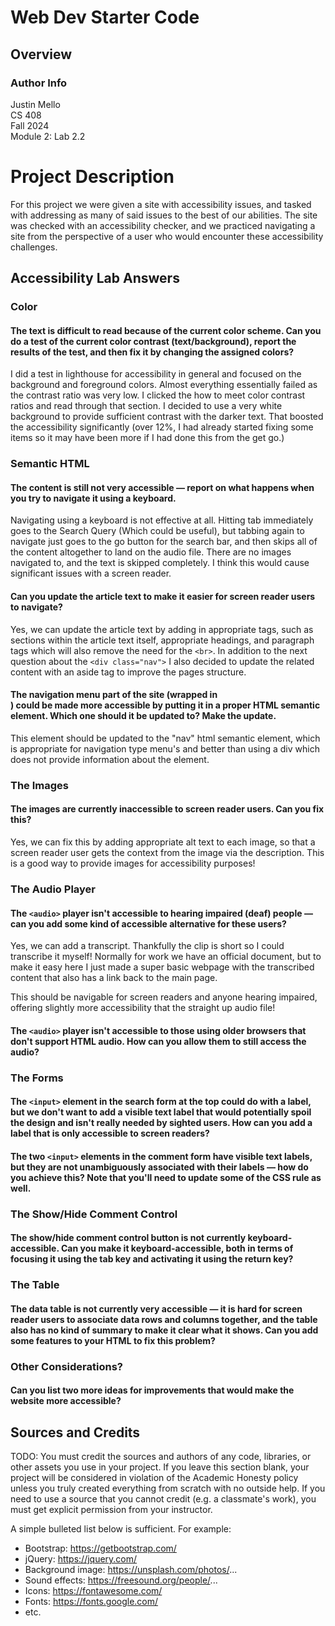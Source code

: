 # Web Dev Starter Code

## Overview

### Author Info
Justin Mello  
CS 408  
Fall 2024  
Module 2: Lab 2.2  

# Project Description

For this project we were given a site with accessibility issues, and tasked with addressing as many of said issues to the best of our abilities. The site was checked with an accessibility checker, and we practiced navigating a site
from the perspective of a user who would encounter these accessibility challenges.

## Accessibility Lab Answers  

### Color
#### The text is difficult to read because of the current color scheme. Can you do a test of the current color contrast (text/background), report the results of the test, and then fix it by changing the assigned colors?

I did a test in lighthouse for accessibility in general and focused on the background and foreground colors. Almost everything essentially failed as the contrast ratio was very low. I clicked the how to meet color contrast ratios and read through that section. I decided to use a very white background to provide sufficient contrast with the darker text. That boosted the accessibility significantly (over 12%, I had already started fixing some items so it may have been more if I had done this from the get go.)


### Semantic HTML

#### The content is still not very accessible — report on what happens when you try to navigate it using a keyboard.
Navigating using a keyboard is not effective at all. Hitting tab immediately goes to the Search Query (Which could be useful), but tabbing again to navigate just goes to the go button for the search bar, and then skips all of the content altogether to land on the audio file. There are no images navigated to, and the text is skipped completely. I think this would cause significant issues with a screen reader.

#### Can you update the article text to make it easier for screen reader users to navigate?

Yes, we can update the article text by adding in appropriate tags, such as sections within the article text itself, appropriate headings, and paragraph tags which will also remove the need for the `<br>`. In addition to the next question about the `<div class="nav">` I also decided to update the related content with an aside tag to improve the pages structure.

#### The navigation menu part of the site (wrapped in <div class="nav"></div>) could be made more accessible by putting it in a proper HTML semantic element. Which one should it be updated to? Make the update.

This element should be updated to the "nav" html semantic element, which is appropriate for navigation type menu's and better than using a div which does not provide information about the element.

### The Images

#### The images are currently inaccessible to screen reader users. Can you fix this?
Yes, we can fix this by adding appropriate alt text to each image, so that a screen reader user gets the context from the image via the description. This is a good way to provide images for accessibility purposes!

### The Audio Player

#### The `<audio>` player isn't accessible to hearing impaired (deaf) people — can you add some kind of accessible alternative for these users?

Yes, we can add a transcript. Thankfully the clip is short so I could transcribe it myself!
Normally for work we have an official document, but to make it easy here I just made a super basic webpage with the transcribed content that also has a link back to the main page.

This should be navigable for screen readers and anyone hearing impaired, offering slightly more accessibility that the straight up audio file!



#### The `<audio>` player isn't accessible to those using older browsers that don't support HTML audio. How can you allow them to still access the audio?



### The Forms
#### The `<input>` element in the search form at the top could do with a label, but we don't want to add a visible text label that would potentially spoil the design and isn't really needed by sighted users. How can you add a label that is only accessible to screen readers?


#### The two `<input>` elements in the comment form have visible text labels, but they are not unambiguously associated with their labels — how do you achieve this? Note that you'll need to update some of the CSS rule as well.

### The Show/Hide Comment Control
#### The show/hide comment control button is not currently keyboard-accessible. Can you make it keyboard-accessible, both in terms of focusing it using the tab key and activating it using the return key?

### The Table
#### The data table is not currently very accessible — it is hard for screen reader users to associate data rows and columns together, and the table also has no kind of summary to make it clear what it shows. Can you add some features to your HTML to fix this problem?


### Other Considerations?
#### Can you list two more ideas for improvements that would make the website more accessible?

## Sources and Credits

TODO: You must credit the sources and authors of any code, libraries, or other
assets you use in your project. If you leave this section blank, your project
will be considered in violation of the Academic Honesty policy unless you truly
created everything from scratch with no outside help. If you need to use a
source that you cannot credit (e.g. a classmate's work), you must get explicit
permission from your instructor.

A simple bulleted list below is sufficient. For example:

- Bootstrap: https://getbootstrap.com/
- jQuery: https://jquery.com/
- Background image: https://unsplash.com/photos/...
- Sound effects: https://freesound.org/people/...
- Icons: https://fontawesome.com/
- Fonts: https://fonts.google.com/
- etc.